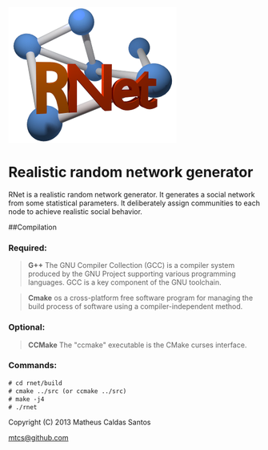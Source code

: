 ![RNet](res/net2-small.png)

# Realistic random network generator

RNet is a realistic random network generator. It generates a social network from
some statistical parameters. It deliberately assign communities to each node to 
achieve realistic social behavior.


##Compilation

### Required:

> __G++__ The GNU Compiler Collection (GCC) is a compiler system produced by the
	GNU Project supporting various programming languages. GCC is a key
	component of the GNU toolchain.
	
> __Cmake__ os a cross-platform free software program for managing the build
        process of software using a compiler-independent method.

### Optional:

> __CCMake__ The "ccmake" executable is the CMake curses interface.


### Commands:

	# cd rnet/build
	# cmake ../src (or ccmake ../src)
	# make -j4
	# ./rnet



Copyright (C) 2013 Matheus Caldas Santos

mtcs@github.com
